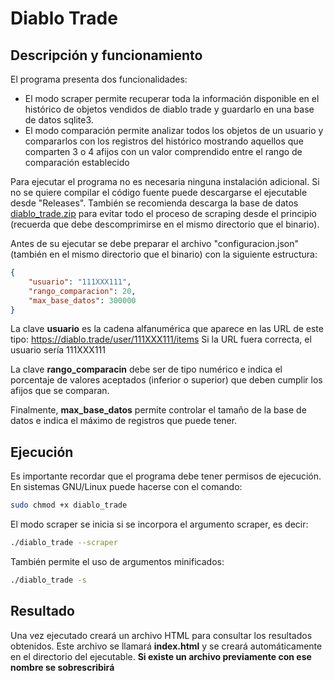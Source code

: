 # Diablo Trade
## Descripción y funcionamiento
El programa presenta dos funcionalidades:
- El modo scraper permite recuperar toda la información disponible en el histórico de objetos vendidos de diablo trade y guardarlo en una base de datos sqlite3. 
- El modo comparación permite analizar todos los objetos de un usuario y compararlos con los registros del histórico mostrando aquellos que comparten 3 o 4 afijos con un valor comprendido entre el rango de comparación establecido


Para ejecutar el programa no es necesaria ninguna instalación adicional. Si no se quiere compilar el código fuente puede descargarse el ejecutable desde "Releases". También se recomienda descarga la base de datos [diablo_trade.zip](https://antikorps13.neocities.org/diablo_trade/diablo_trade.zip) para evitar todo el proceso de scraping desde el principio (recuerda que debe descomprimirse en el mismo directorio que el binario).

Antes de su ejecutar se debe preparar el archivo "configuracion.json" (también en el mismo directorio que el binario) con la siguiente estructura:
```json
{
    "usuario": "111XXX111",
    "rango_comparacion": 20,
    "max_base_datos": 300000
}
```
La clave **usuario** es la cadena alfanumérica que aparece en las URL de este tipo: https://diablo.trade/user/111XXX111/items Si la URL fuera correcta, el usuario sería 111XXX111 

La clave **rango_comparacin** debe ser de tipo numérico e indica el porcentaje de valores aceptados (inferior o superior) que deben cumplir los afijos que se comparan.

Finalmente, **max_base_datos** permite controlar el tamaño de la base de datos e indica el máximo de registros que puede tener.

## Ejecución
Es importante recordar que el programa debe tener permisos de ejecución. En sistemas GNU/Linux puede hacerse con el comando:
```bash
sudo chmod +x diablo_trade
```
El modo scraper se inicia si se incorpora el argumento scraper, es decir:
```bash
./diablo_trade --scraper
```
También permite el uso de argumentos minificados:
```bash
./diablo_trade -s
```

## Resultado
Una vez ejecutado creará un archivo HTML para consultar los resultados obtenidos. Este archivo se llamará **index.html** y se creará automáticamente en el directorio del ejecutable. **Si existe un archivo previamente con ese nombre se sobrescribirá** 
